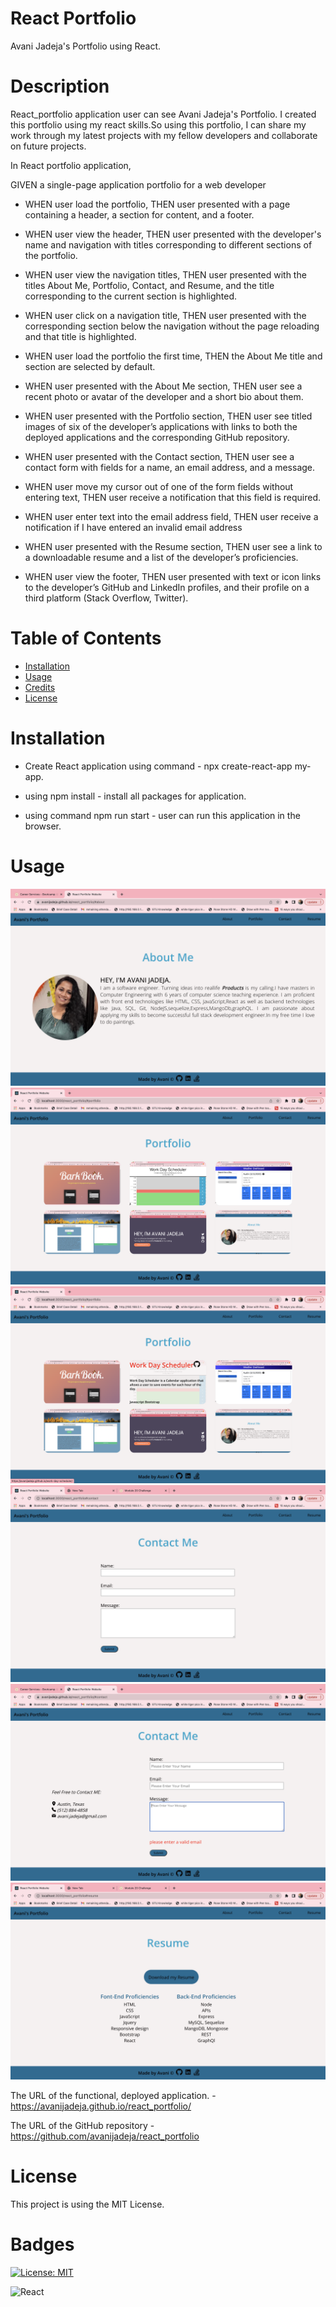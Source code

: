 # React Portfolio

Avani Jadeja's Portfolio using React.

# Description

React_portfolio application user can see Avani Jadeja's Portfolio. I created this portfolio using my react skills.So using this portfolio, I can share my work through my latest projects with my fellow developers and collaborate on future projects.

In React portfolio application,

GIVEN a single-page application portfolio for a web developer

- WHEN user load the portfolio,
  THEN user presented with a page containing a header, a section for content, and a footer.

- WHEN user view the header,
  THEN user presented with the developer's name and navigation with titles corresponding to different sections of the portfolio.

- WHEN user view the navigation titles,
  THEN user presented with the titles About Me, Portfolio, Contact, and Resume, and the title corresponding to the current section is highlighted.

- WHEN user click on a navigation title,
  THEN user presented with the corresponding section below the navigation without the page reloading and that title is highlighted.

- WHEN user load the portfolio the first time,
  THEN the About Me title and section are selected by default.

- WHEN user presented with the About Me section,
  THEN user see a recent photo or avatar of the developer and a short bio about them.

- WHEN user presented with the Portfolio section,
  THEN user see titled images of six of the developer’s applications with links to both the deployed applications and the corresponding GitHub repository.

- WHEN user presented with the Contact section,
  THEN user see a contact form with fields for a name, an email address, and a message.

- WHEN user move my cursor out of one of the form fields without entering text,
  THEN user receive a notification that this field is required.

- WHEN user enter text into the email address field,
  THEN user receive a notification if I have entered an invalid email address

- WHEN user presented with the Resume section,
  THEN user see a link to a downloadable resume and a list of the developer’s proficiencies.

- WHEN user view the footer,
  THEN user presented with text or icon links to the developer’s GitHub and LinkedIn profiles, and their profile on a third platform (Stack Overflow, Twitter).

# Table of Contents

- [Installation](#installation)
- [Usage](#usage)
- [Credits](#credits)
- [License](#license)

# Installation

- Create React application using command - npx create-react-app my-app.

- using npm install -  install all packages for application.

- using command npm run start -  user can run this application in the browser.

# Usage

![AboutMe](./src/assets/images/AboutMe.png)
![Portfolio](./src/assets/images/Portfolio.png)
![PortfolioHover](./src/assets/images/PortfolioHover.png)
![ContactForm](./src/assets/images/ContactMe.png)
![ContactFormValidation](./src/assets/images/ContactForm.png)
![Resume](./src/assets/images/Resume.png)

The URL of the functional, deployed application. - https://avanijadeja.github.io/react_portfolio/

The URL of the GitHub repository - https://github.com/avanijadeja/react_portfolio

# License

This project is using the MIT License.

# Badges

[![License: MIT](https://img.shields.io/badge/License-MIT-yellow.svg)](https://opensource.org/licenses/MIT)

![React](https://img.shields.io/badge/react-%2320232a.svg?style=for-the-badge&logo=react&logoColor=%2361DAFB)
